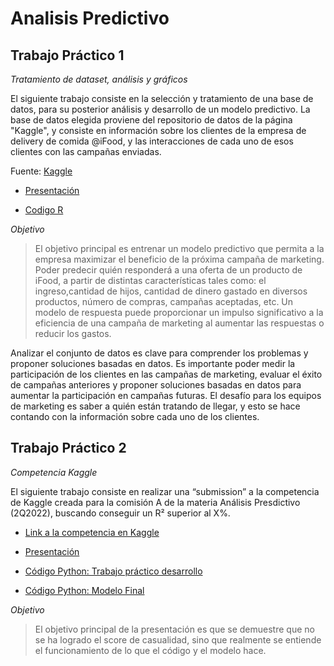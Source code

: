 # Analisis Predictivo

## Trabajo Práctico 1

_Tratamiento de dataset, análisis y gráficos_

El siguiente trabajo consiste en la selección y tratamiento de una base de datos, para su posterior análisis y desarrollo de un modelo predictivo. La base de datos elegida proviene del repositorio de datos de la página "Kaggle", y consiste en información sobre los clientes de la empresa de delivery de comida @iFood, y  las interacciones de cada uno de esos clientes con las campañas enviadas. 

Fuente: [Kaggle](https://www.kaggle.com/datasets/rodsaldanha/arketing-campaign?select=marketing_campaign.csv)


- [Presentación](https://docs.google.com/presentation/d/1_w5JhXzDTvblSDDdENOIOnGzorG-4f0M4ZtSOHMXzg4/edit?usp=sharing)

- [Codigo R](https://github.com/inesmurtagh/analisis-predictivo/blob/main/Primer%20Parcial.Rmd)



_Objetivo_

> El objetivo principal es entrenar un modelo predictivo que permita a la empresa maximizar el beneficio de la próxima campaña de marketing. Poder predecir quién responderá a una oferta de un producto de iFood, a partir de distintas características tales como: el ingreso,cantidad de hijos, cantidad de dinero gastado en diversos productos, número de compras, campañas aceptadas, etc. Un modelo de respuesta puede proporcionar un impulso significativo a la eficiencia de una campaña de marketing al aumentar las respuestas o reducir los gastos. 


Analizar el conjunto de datos es clave para comprender los problemas y proponer soluciones basadas en datos. Es importante poder medir la participación de los clientes en las campañas de marketing, evaluar el éxito de campañas anteriores y proponer soluciones basadas en datos para aumentar la participación en campañas futuras. El desafío para los equipos de marketing es saber a quién están tratando de llegar, y esto se hace contando con la información sobre cada uno de los clientes. 


## Trabajo Práctico 2

_Competencia Kaggle_

El siguiente trabajo consiste en realizar una “submission” a la competencia de Kaggle creada para la comisión A de la materia Análisis Presdictivo (2Q2022), buscando conseguir un R² superior al X%. 


- [Link a la competencia en Kaggle](https://www.kaggle.com/competitions/ap-tp2-2q2022)

- [Presentación](https://docs.google.com/presentation/d/11iooaSmg0rd9YJW-DcLY8gj9JhdG1EzJxOk-O_BMgzw/edit?usp=sharing)

- [Código Python: Trabajo práctico desarrollo](https://github.com/inesmurtagh/analisis-predictivo/blob/main/Segundo%20Parcial.ipynb)

- [Código Python: Modelo Final](https://github.com/inesmurtagh/analisis-predictivo/blob/main/Modelo%20Final.ipynb)


_Objetivo_

> El objetivo principal de la presentación es que se demuestre que no se ha logrado el score de casualidad, sino que realmente se entiende el funcionamiento de lo que el código y el modelo hace. 


